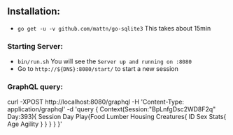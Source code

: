 ## Installation:
- `go get -u -v github.com/mattn/go-sqlite3` This takes about 15min

### Starting Server:
- `bin/run.sh` You will see the `Server up and running on :8080`
- Go to `http://${DNS}:8080/start/` to start a new session


### GraphQL query:
curl -XPOST http://localhost:8080/graphql -H 'Content-Type: application/graphql' -d 'query { Context(Session:"BpLnfgDsc2WD8F2q" Day:393){ Session Day Play{Food Lumber Housing Creatures{ ID Sex Stats{ Age Agility } } } } }'
